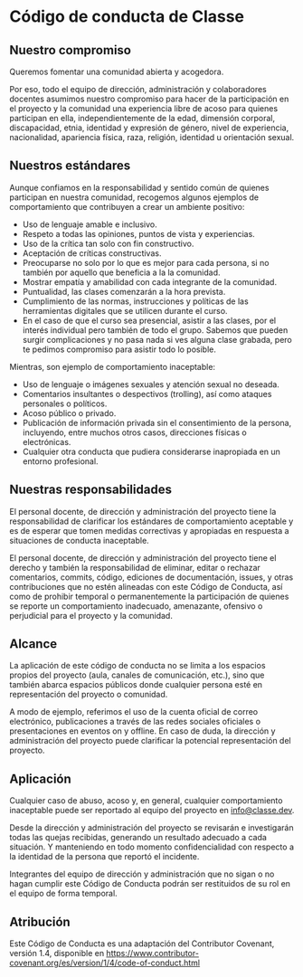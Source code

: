 # Código de conducta de Classe

## Nuestro compromiso

Queremos fomentar una comunidad abierta y acogedora. 

Por eso, todo el equipo de dirección, administración y colaboradores docentes asumimos nuestro compromiso para hacer de la participación en el proyecto y la comunidad una experiencia libre de acoso para quienes participan en ella, independientemente de la edad, dimensión corporal, discapacidad, etnia, identidad y expresión de género, nivel de experiencia, nacionalidad, apariencia física, raza, religión, identidad u orientación sexual.
 
## Nuestros estándares

Aunque confiamos en la responsabilidad y sentido común de quienes participan en nuestra comunidad, recogemos algunos ejemplos de comportamiento que contribuyen a crear un ambiente positivo:

- Uso de lenguaje amable e inclusivo.
- Respeto a todas las opiniones, puntos de vista y experiencias.
- Uso de la crítica tan solo con fin constructivo.
- Aceptación de críticas constructivas.
- Preocuparse no solo por lo que es mejor para cada persona, si no también por aquello que beneficia a la la comunidad.
- Mostrar empatía y amabilidad con cada integrante  de la comunidad.
- Puntualidad, las clases comenzarán a la hora prevista. 
- Cumplimiento de las normas, instrucciones y políticas de las herramientas digitales que se utilicen durante el curso. 
- En el caso de que el curso sea presencial, asistir a las clases, por el interés individual pero también de todo el grupo. Sabemos que pueden surgir complicaciones y no pasa nada si ves alguna clase grabada, pero te pedimos compromiso para asistir todo lo posible. 
 
Mientras, son ejemplo de comportamiento inaceptable:

- Uso de lenguaje o imágenes sexuales y atención sexual no deseada.
- Comentarios insultantes o despectivos (trolling), así como ataques personales o políticos.
- Acoso público o privado.
- Publicación de información privada sin el consentimiento de la persona, incluyendo, entre muchos otros casos, direcciones físicas o electrónicas.
- Cualquier otra conducta que pudiera considerarse inapropiada en un entorno profesional.
 
## Nuestras responsabilidades

El personal docente, de dirección y administración del proyecto tiene la responsabilidad de clarificar los estándares de comportamiento aceptable y es de esperar que tomen medidas correctivas y apropiadas en respuesta a situaciones de conducta inaceptable.

El personal docente, de dirección y administración del proyecto tiene el derecho y también la responsabilidad de eliminar, editar o rechazar comentarios, commits, código, ediciones de documentación, issues, y otras contribuciones que no estén alineadas con este Código de Conducta, así como de prohibir temporal o permanentemente la participación de quienes se reporte un comportamiento inadecuado, amenazante, ofensivo o perjudicial para el proyecto y la comunidad.
 
## Alcance

La aplicación de este código de conducta no se limita a los espacios propios del proyecto (aula, canales de comunicación, etc.), sino que también abarca espacios públicos donde cualquier persona esté en representación del proyecto o comunidad. 

A modo de ejemplo, referimos el uso de la cuenta oficial de correo electrónico, publicaciones a través de las redes sociales oficiales o presentaciones en eventos on y offline. En caso de duda, la dirección y administración del proyecto puede clarificar la potencial representación del proyecto.  
 
## Aplicación

Cualquier caso de abuso, acoso y, en general, cualquier comportamiento inaceptable puede ser reportado al equipo del proyecto en info@classe.dev. 

Desde la dirección y administración del proyecto se revisarán e investigarán todas las quejas recibidas, generando un resultado adecuado a cada situación. Y manteniendo en todo momento confidencialidad con respecto a la identidad de la persona que reportó el incidente.

Integrantes del equipo de dirección y administración que no sigan o no hagan cumplir este Código de Conducta podrán ser restituidos de su rol en el equipo de forma temporal.
 
## Atribución

Este Código de Conducta es una adaptación del Contributor Covenant, versión 1.4, disponible en https://www.contributor-covenant.org/es/version/1/4/code-of-conduct.html
